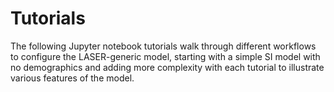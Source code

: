 # Tutorials

The following Jupyter notebook tutorials walk through different workflows to configure the LASER-generic model, starting with a simple SI model with no demographics and adding more complexity with each tutorial to illustrate various features of the model.
